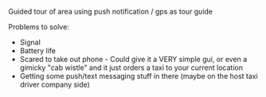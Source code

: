 Guided tour of area using push notification / gps as tour guide


Problems to solve:
- Signal
- Battery life
- Scared to take out phone - Could give it a VERY simple gui, or even a gimicky "cab wistle" and it just orders a taxi to your current location
- Getting some push/text messaging stuff in there (maybe on the host taxi driver company side) 

